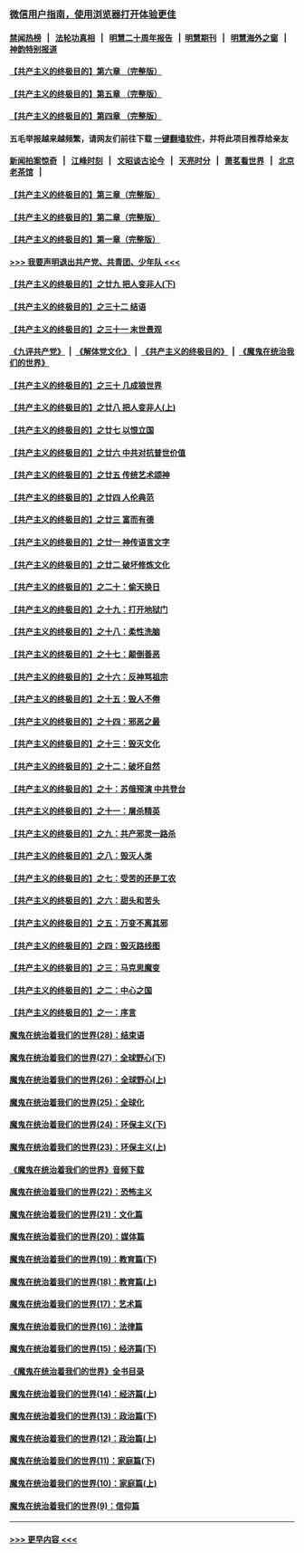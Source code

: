 ### [微信用户指南，使用浏览器打开体验更佳](https://github.com/gfw-breaker/banned-news1/blob/master/indexes/wechat-guide.md?t=0)
#### [禁闻热榜](热点新闻.md?t=0)  &nbsp;&nbsp;|&nbsp;&nbsp; [法轮功真相](https://github.com/gfw-breaker/truth/blob/master/README.md?t=0) &nbsp;&nbsp;|&nbsp;&nbsp; [明慧二十周年报告](https://github.com/gfw-breaker/mh-reports/blob/master/README.md?t=0) &nbsp;&nbsp;|&nbsp;&nbsp;[明慧期刊](https://github.com/gfw-breaker/mh-qikan) &nbsp;&nbsp;|&nbsp;&nbsp; [明慧海外之窗](https://github.com/gfw-breaker/mh-news/blob/master/README.md?t=0) &nbsp;&nbsp;|&nbsp;&nbsp; [神韵特别报道](https://github.com/gfw-breaker/mh-news/blob/master/shenyun.md?t=0)
#### [【共产主义的终极目的】第六章 （完整版）](../pages/nsc422/n11428913.md?t=02101644) 
#### [【共产主义的终极目的】第五章 （完整版）](../pages/nsc422/n11428912.md?t=02101644) 
#### [【共产主义的终极目的】第四章 （完整版）](../pages/nsc422/n11428907.md?t=02101644) 
#### 五毛举报越来越频繁，请网友们前往下载 [一键翻墙软件](https://github.com/gfw-breaker/ssr-accounts)，并将此项目推荐给亲友
#### [新闻拍案惊奇](https://github.com/gfw-breaker/banned-news1/blob/master/pages/link4.md) &nbsp;&nbsp;|&nbsp;&nbsp; [江峰时刻](https://github.com/gfw-breaker/banned-news1/blob/master/pages/link4.md) &nbsp;&nbsp;|&nbsp;&nbsp; [文昭谈古论今](https://github.com/gfw-breaker/banned-news1/blob/master/pages/link4.md) &nbsp;&nbsp;|&nbsp;&nbsp; [天亮时分](https://github.com/gfw-breaker/banned-news1/blob/master/pages/link4.md) &nbsp;&nbsp;|&nbsp;&nbsp; [萧茗看世界](https://github.com/gfw-breaker/banned-news1/blob/master/pages/link4.md) &nbsp;&nbsp;|&nbsp;&nbsp; [北京老茶馆](https://github.com/gfw-breaker/banned-news1/blob/master/pages/link4.md) &nbsp;&nbsp;|&nbsp;&nbsp; 
#### [【共产主义的终极目的】第三章（完整版）](../pages/nsc422/n11428848.md?t=02101644) 
#### [【共产主义的终极目的】第二章（完整版）](../pages/nsc422/n11428831.md?t=02101644) 
#### [【共产主义的终极目的】第一章（完整版）](../pages/nsc422/n11417651.md?t=02101644) 
#### [>>> 我要声明退出共产党、共青团、少年队 <<<](https://github.com/begood0513/goodnews/blob/master/quit/letter.md) 
#### [【共产主义的终极目的】之廿九 把人变非人(下)](../pages/nsc422/n11344140.md?t=02101644) 
#### [【共产主义的终极目的】之三十二 结语](../pages/nsc422/n11360535.md?t=02101644) 
#### [【共产主义的终极目的】之三十一 末世景观](../pages/nsc422/n11351129.md?t=02101644) 
#### [《九评共产党》](https://github.com/begood0513/9ping.md/blob/master/README.md) &nbsp;|&nbsp; [《解体党文化》](../../../../jtdwh.md/blob/master/README.md)  &nbsp;|&nbsp; [《共产主义的终极目的》](../../../../gczydzjmd.md/blob/master/README.md) &nbsp;|&nbsp; [《魔鬼在统治我们的世界》](../../../../mgztzwmdsj.md/blob/master/README.md) 
#### [【共产主义的终极目的】之三十 几成狼世界](../pages/nsc422/n11348280.md?t=02101644) 
#### [【共产主义的终极目的】之廿八 把人变非人(上)](../pages/nsc422/n11340492.md?t=02101644) 
#### [【共产主义的终极目的】之廿七 以恨立国](../pages/nsc422/n11336944.md?t=02101644) 
#### [【共产主义的终极目的】之廿六 中共对抗普世价值](../pages/nsc422/n11324785.md?t=02101644) 
#### [【共产主义的终极目的】之廿五 传统艺术颂神](../pages/nsc422/n11296396.md?t=02101644) 
#### [【共产主义的终极目的】之廿四 人伦典范](../pages/nsc422/n11296397.md?t=02101644) 
#### [【共产主义的终极目的】之廿三 富而有德](../pages/nsc422/n11283598.md?t=02101644) 
#### [【共产主义的终极目的】之廿一 神传语言文字](../pages/nsc422/n11263265.md?t=02101644) 
#### [【共产主义的终极目的】之廿二 破坏修炼文化](../pages/nsc422/n11245728.md?t=02101644) 
#### [【共产主义的终极目的】之二十：偷天换日](../pages/nsc422/n11238846.md?t=02101644) 
#### [【共产主义的终极目的】之十九：打开地狱门](../pages/nsc422/n11206376.md?t=02101644) 
#### [【共产主义的终极目的】之十八：柔性洗脑](../pages/nsc422/n11199994.md?t=02101644) 
#### [【共产主义的终极目的】之十七：颠倒善恶](../pages/nsc422/n11179782.md?t=02101644) 
#### [【共产主义的终极目的】之十六：反神骂祖宗](../pages/nsc422/n11166798.md?t=02101644) 
#### [【共产主义的终极目的】之十五：毁人不倦](../pages/nsc422/n11166792.md?t=02101644) 
#### [【共产主义的终极目的】之十四：邪恶之最](../pages/nsc422/n11150249.md?t=02101644) 
#### [【共产主义的终极目的】之十三：毁灭文化](../pages/nsc422/n11135227.md?t=02101644) 
#### [【共产主义的终极目的】之十二：破坏自然](../pages/nsc422/n11135214.md?t=02101644) 
#### [【共产主义的终极目的】之十：苏俄预演 中共登台](../pages/nsc422/n11118424.md?t=02101644) 
#### [【共产主义的终极目的】之十一：屠杀精英](../pages/nsc422/n11118442.md?t=02101644) 
#### [【共产主义的终极目的】之九：共产邪灵一路杀](../pages/nsc422/n11114139.md?t=02101644) 
#### [【共产主义的终极目的】之八：毁灭人类](../pages/nsc422/n11108503.md?t=02101644) 
#### [【共产主义的终极目的】之七：受苦的还是工农](../pages/nsc422/n11101809.md?t=02101644) 
#### [【共产主义的终极目的】之六：甜头和苦头](../pages/nsc422/n11096971.md?t=02101644) 
#### [【共产主义的终极目的】之五：万变不离其邪](../pages/nsc422/n11091285.md?t=02101644) 
#### [【共产主义的终极目的】之四：毁灭路线图](../pages/nsc422/n11086284.md?t=02101644) 
#### [【共产主义的终极目的】之三：马克思魔变](../pages/nsc422/n11061941.md?t=02101644) 
#### [【共产主义的终极目的】之二：中心之国](../pages/nsc422/n11047728.md?t=02101644) 
#### [【共产主义的终极目的】之一：序言](../pages/nsc422/n11086077.md?t=02101644) 
#### [魔鬼在统治着我们的世界(28)：结束语](../pages/nsc422/n10936246.md?t=02101644) 
#### [魔鬼在统治着我们的世界(27)：全球野心(下)](../pages/nsc422/n10928319.md?t=02101644) 
#### [魔鬼在统治着我们的世界(26)：全球野心(上)](../pages/nsc422/n10900318.md?t=02101644) 
#### [魔鬼在统治着我们的世界(25)：全球化](../pages/nsc422/n10788205.md?t=02101644) 
#### [魔鬼在统治着我们的世界(24)：环保主义(下)](../pages/nsc422/n10695307.md?t=02101644) 
#### [魔鬼在统治着我们的世界(23)：环保主义(上)](../pages/nsc422/n10688613.md?t=02101644) 
#### [《魔鬼在统治着我们的世界》音频下载](../pages/nsc422/n10635553.md?t=02101644) 
#### [魔鬼在统治着我们的世界(22)：恐怖主义](../pages/nsc422/n10614727.md?t=02101644) 
#### [魔鬼在统治着我们的世界(21)：文化篇](../pages/nsc422/n10597706.md?t=02101644) 
#### [魔鬼在统治着我们的世界(20)：媒体篇](../pages/nsc422/n10586579.md?t=02101644) 
#### [魔鬼在统治着我们的世界(19)：教育篇(下)](../pages/nsc422/n10564808.md?t=02101644) 
#### [魔鬼在统治着我们的世界(18)：教育篇(上)](../pages/nsc422/n10526970.md?t=02101644) 
#### [魔鬼在统治着我们的世界(17)：艺术篇](../pages/nsc422/n10499093.md?t=02101644) 
#### [魔鬼在统治着我们的世界(16)：法律篇](../pages/nsc422/n10485969.md?t=02101644) 
#### [魔鬼在统治着我们的世界(15)：经济篇(下)](../pages/nsc422/n10469975.md?t=02101644) 
#### [《魔鬼在统治着我们的世界》全书目录](../pages/nsc422/n10464261.md?t=02101644) 
#### [魔鬼在统治着我们的世界(14)：经济篇(上)](../pages/nsc422/n10457370.md?t=02101644) 
#### [魔鬼在统治着我们的世界(13)：政治篇(下)](../pages/nsc422/n10448270.md?t=02101644) 
#### [魔鬼在统治着我们的世界(12)：政治篇(上)](../pages/nsc422/n10444576.md?t=02101644) 
#### [魔鬼在统治着我们的世界(11)：家庭篇(下)](../pages/nsc422/n10440961.md?t=02101644) 
#### [魔鬼在统治着我们的世界(10)：家庭篇(上)](../pages/nsc422/n10435448.md?t=02101644) 
#### [魔鬼在统治着我们的世界(9)：信仰篇](../pages/nsc422/n10432159.md?t=02101644) 

----
#### [ >>> 更早内容 <<< ](../indexes/nsc422-earlier.md)
